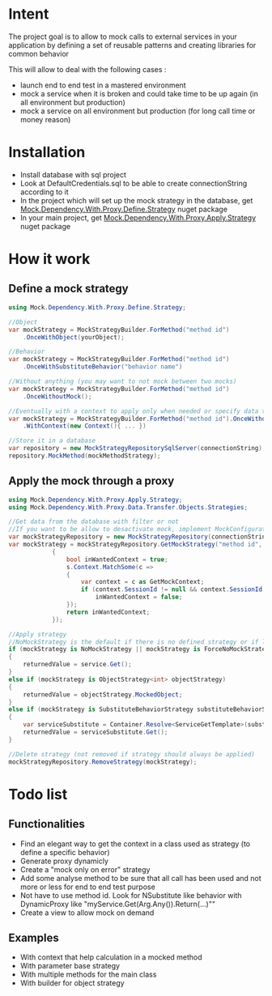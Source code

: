 # Intent
The project goal is to allow to mock calls to external services in your application by defining a set of reusable patterns and creating libraries for common behavior 

This will allow to deal with the following cases :
- launch end to end test in a mastered environment
- mock a service when it is broken and could take time to be up again (in all environment but production)
- mock a service on all environment but production (for long call time or money reason)

# Installation
- Install database with sql project
- Look at DefaultCredentials.sql to be able to create connectionString according to it
- In the project which will set up the mock strategy in the database, get [Mock.Dependency.With.Proxy.Define.Strategy](https://www.nuget.org/packages/Mock.Dependency.With.Proxy.Define.Strategy) nuget package
- In your main project, get [Mock.Dependency.With.Proxy.Apply.Strategy](https://www.nuget.org/packages/Mock.Dependency.With.Proxy.Apply.Strategy) nuget package

# How it work
## Define a mock strategy
```csharp
using Mock.Dependency.With.Proxy.Define.Strategy;

//Object
var mockStrategy = MockStrategyBuilder.ForMethod("method id")
	.OnceWithObject(yourObject);

//Behavior
var mockStrategy = MockStrategyBuilder.ForMethod("method id")
	.OnceWithSubstituteBehavior("behavior name")

//Without anything (you may want to not mock between two mocks)
var mockStrategy = MockStrategyBuilder.ForMethod("method id")
    .OnceWithoutMock();

//Eventually with a context to apply only when needed or specify data to help to generate return value for substitute behavior
var mockStrategy = MockStrategyBuilder.ForMethod("method id").OnceWithoutMock();
	.WithContext(new Context(){ ... })

//Store it in a database
var repository = new MockStrategyRepositorySqlServer(connectionString);
repository.MockMethod(mockMethodStrategy);
```

## Apply the mock through a proxy
```csharp
using Mock.Dependency.With.Proxy.Apply.Strategy;
using Mock.Dependency.With.Proxy.Data.Transfer.Objects.Strategies;

//Get data from the database with filter or not
//If you want to be allow to desactivate mock, implement MockConfiguration and give it as parameter
var mockStrategyRepository = new MockStrategyRepository(connectionString /*, mockConfiguration */);
var mockStrategy = mockStrategyRepository.GetMockStrategy("method id", s =>
            {
                bool inWantedContext = true;
                s.Context.MatchSome(c =>
                {
                    var context = c as GetMockContext;
                    if (context.SessionId != null && context.SessionId != ApplicationDatabase.SessionId)
                        inWantedContext = false;
                });
                return inWantedContext;
            });

//Apply strategy
//NoMockStrategy is the default if there is no defined strategy or if library is desactivated
if (mockStrategy is NoMockStrategy || mockStrategy is ForceNoMockStrategy)
{
    returnedValue = service.Get();
}
else if (mockStrategy is ObjectStrategy<int> objectStrategy)
{
    returnedValue = objectStrategy.MockedObject;
}
else if (mockStrategy is SubstituteBehaviorStrategy substituteBehaviorStrategy)
{
	var serviceSubstitute = Container.Resolve<ServiceGetTemplate>(substituteBehaviorStrategy.BehaviorName);
    returnedValue = serviceSubstitute.Get();
}

//Delete strategy (not removed if strategy should always be applied)
mockStrategyRepository.RemoveStrategy(mockStrategy);
```

# Todo list

## Functionalities
- Find an elegant way to get the context in a class used as strategy (to define a specific behavior)
- Generate proxy dynamicly
- Create a "mock only on error" strategy
- Add some analyse method to be sure that all call has been used and not more or less for end to end test purpose
- Not have to use method id. Look for NSubstitute like behavior with DynamicProxy like "myService.Get(Arg.Any()).Return(...)""
- Create a view to allow mock on demand

## Examples
- With context that help calculation in a mocked method
- With parameter base strategy
- With multiple methods for the main class
- With builder for object strategy
